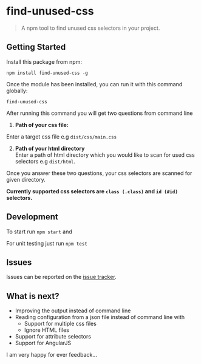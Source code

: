 # find-unused-css

>A npm tool to find unused css selectors in your project.


## Getting Started


Install this package from npm:

```
npm install find-unused-css -g
```

Once the module has been installed, you can run it with this command globally:

```
find-unused-css
```

After running this command you will get two questions from command line

  1. **Path of your css file:**

  Enter a target css file e.g `dist/css/main.css`

  2. **Path of your html directory**  
  Enter a path of html directory which you would like to scan for used css selectors e.g `dist/html`.

Once you answer these two questions, your css selectors are scanned for given directory.

**Currently supported css selectors are `class (.class)` and `id (#id)` selectors.**

## Development

To start run `npm start`  and

For unit testing just run `npm test`

## Issues
Issues can be reported on the [issue tracker](https://github.com/selo796/find-unused-css/issues).


## What is next?

 - Improving the output instead of command line
 - Reading configuration from a json file instead of command line with
    - Support for multiple css files
    - Ignore HTML files
 - Support for attribute selectors
 - Support for AngularJS

I am very happy for ever feedback...
